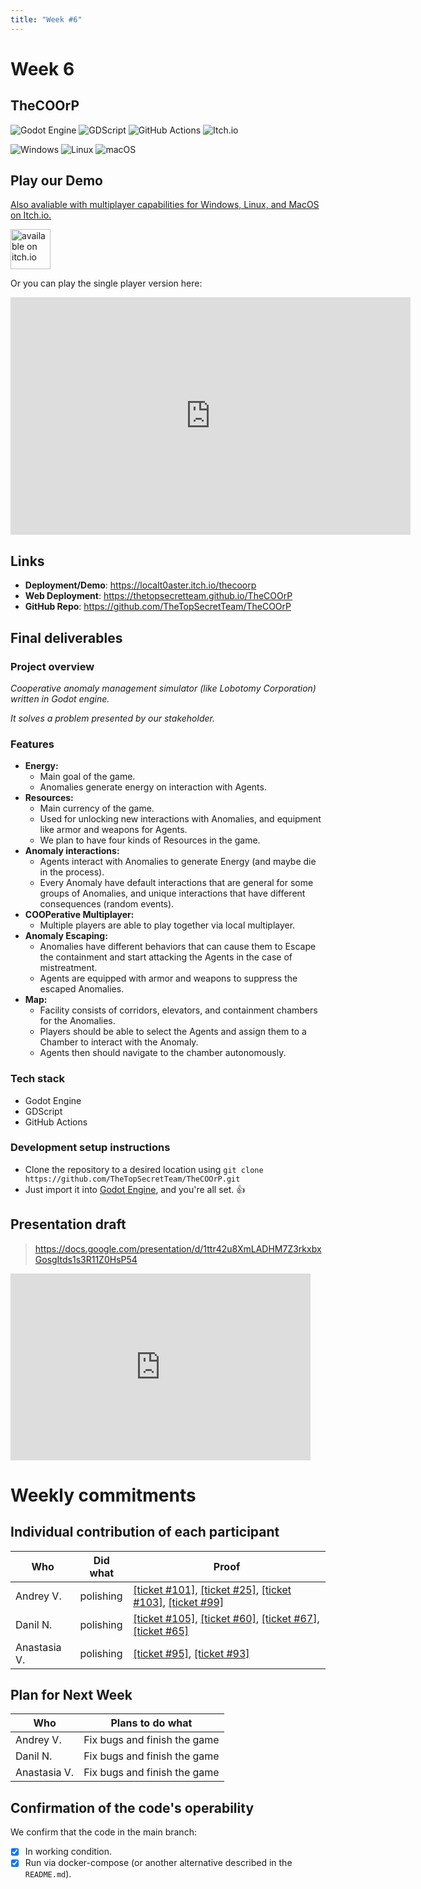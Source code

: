 ```yaml
---
title: "Week #6"
---
```


<!-- Iframe filter counteract -->
<style>
body.dark-mode iframe:not(:fullscreen) {
  filter:
      contrast(calc(1 / 0.85))
      brightness(calc(1 / 1.05))
      hue-rotate(180deg)
      invert(100%);
  -webkit-filter:
      contrast(calc(1 / 0.85))
      brightness(calc(1 / 1.05))
      hue-rotate(180deg)
      invert(100%);
}
body:not(.dark-mode) iframe,
body.dark-mode iframe:fullscreen {
  filter: none !important;
  -webkit-filter: none !important;
}
</style>

# Week 6

## TheCOOrP

<!-- Badges section -->
![Godot Engine](https://img.shields.io/badge/GODOT-%23FFFFFF.svg?style=for-the-badge&logo=godot-engine) ![GDScript](https://img.shields.io/badge/GDScript-%2374267B.svg?style=for-the-badge&logo=godotengine&logoColor=white) ![GitHub Actions](https://img.shields.io/badge/github%20actions-%232671E5.svg?style=for-the-badge&logo=githubactions&logoColor=white) ![Itch.io](https://img.shields.io/badge/Itch-%23FF0B34.svg?style=for-the-badge&logo=Itch.io&logoColor=white)

![Windows](https://img.shields.io/badge/Windows-0078D6?style=for-the-badge&logo=windows&logoColor=white) ![Linux](https://img.shields.io/badge/Linux-FCC624?style=for-the-badge&logo=linux&logoColor=black) ![macOS](https://img.shields.io/badge/mac%20os-000000?style=for-the-badge&logo=macos&logoColor=F0F0F0)

## Play our Demo

[Also avaliable with multiplayer capabilities for Windows, Linux, and MacOS on Itch\.io.](https://localt0aster.itch.io/thecoorp)

[<img height="64em" src="https://static.itch.io/images/badge-color.svg" alt="available on itch.io" />](https://localt0aster.itch.io/thecoorp)

Or you can play the single player version here:

<iframe loading="lazy" frameborder="0" src="https://itch.io/embed-upload/14046546?color=333333" allowfullscreen="" width="640" height="380"><a href="https://localt0aster.itch.io/thecoorp">Play TheCOOrP on itch.io</a></iframe>

## Links

- **Deployment/Demo**: <https://localt0aster.itch.io/thecoorp>
- **Web Deployment**: <https://thetopsecretteam.github.io/TheCOOrP>
- **GitHub Repo**: <https://github.com/TheTopSecretTeam/TheCOOrP>

## Final deliverables

### Project overview

*Cooperative anomaly management simulator (like Lobotomy Corporation) written in Godot engine.*

*It solves a problem presented by our stakeholder.*

### Features

- **Energy:**
  - Main goal of the game.
  - Anomalies generate energy on interaction with Agents.
- **Resources:**
  - Main currency of the game.
  - Used for unlocking new interactions with Anomalies, and equipment like armor and weapons for Agents.
  - We plan to have four kinds of Resources in the game.
- **Anomaly interactions:**
  - Agents interact with Anomalies to generate Energy (and maybe die in the process).
  - Every Anomaly have default interactions that are general for some groups of Anomalies, and unique interactions that have different consequences (random events).
- **COOPerative Multiplayer:**
  - Multiple players are able to play together via local multiplayer.
- **Anomaly Escaping:**
  - Anomalies have different behaviors that can cause them to Escape the containment and start attacking the Agents in the case of mistreatment.
  - Agents are equipped with armor and weapons to suppress the escaped Anomalies.
- **Map:**
  - Facility consists of corridors, elevators, and containment chambers for the Anomalies.
  - Players should be able to select the Agents and assign them to a Chamber to interact with the Anomaly.
  - Agents then should navigate to the chamber autonomously.

### Tech stack

- Godot Engine
- GDScript
- GitHub Actions

### Development setup instructions

- Clone the repository to a desired location using `git clone https://github.com/TheTopSecretTeam/TheCOOrP.git`
- Just import it into [Godot Engine](https://godotengine.org/download), and you're all set. 👍

## Presentation draft

> <https://docs.google.com/presentation/d/1ttr42u8XmLADHM7Z3rkxbxGosgItds1s3R11Z0HsP54>

<iframe loading="lazy" src="https://docs.google.com/presentation/d/e/2PACX-1vTOitogWHCQ68KWyPUHaCzNEnU5rDeFGikCVov68tagF4LiymGtNofMpIVBvYoBfJAFjyDV02VoDbW-/pubembed?start=false&loop=false&delayms=15000" frameborder="0" width="480" height="299" allowfullscreen="true" mozallowfullscreen="true" webkitallowfullscreen="true"></iframe>

# Weekly commitments

## Individual contribution of each participant

| Who          | Did what  | Proof                                                                                                                                                                                                                                                                                              |
| ------------ | --------- | -------------------------------------------------------------------------------------------------------------------------------------------------------------------------------------------------------------------------------------------------------------------------------------------------- |
| Andrey V.    | polishing | [[ticket #101]](https://github.com/TheTopSecretTeam/TheCOOrP/issues/101), [[ticket #25]](https://github.com/TheTopSecretTeam/TheCOOrP/issues/25), [[ticket #103]](https://github.com/TheTopSecretTeam/TheCOOrP/issues/103), [[ticket #99]](https://github.com/TheTopSecretTeam/TheCOOrP/issues/99) |
| Danil N.     | polishing | [[ticket #105]](https://github.com/TheTopSecretTeam/TheCOOrP/issues/105), [[ticket #60]](https://github.com/TheTopSecretTeam/TheCOOrP/issues/60), [[ticket #67]](https://github.com/TheTopSecretTeam/TheCOOrP/issues/67), [[ticket #65]](https://github.com/TheTopSecretTeam/TheCOOrP/issues/65)   |
| Anastasia V. | polishing | [[ticket #95]](https://github.com/TheTopSecretTeam/TheCOOrP/issues/95), [[ticket #93]](https://github.com/TheTopSecretTeam/TheCOOrP/issues/93)                                                                                                                                                     |

## Plan for Next Week

| Who          | Plans to do what             |
| ------------ | ---------------------------- |
| Andrey V.    | Fix bugs and finish the game |
| Danil N.     | Fix bugs and finish the game |
| Anastasia V. | Fix bugs and finish the game |

## Confirmation of the code's operability

We confirm that the code in the main branch:

- [x] In working condition.
- [x] Run via docker-compose (or another alternative described in the `README.md`).
